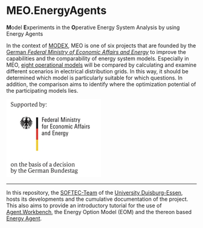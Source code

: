 # MEO.EnergyAgents
**M**odel **E**xperiments in the **O**perative Energy System Analysis by using Energy Agents

In the context of [MODEX](https://www.energieforschung.de/forschung-und-innovation/systemanalyse/modex), MEO is one of six projects that are founded by the [German *Federal Ministry of Economic Affairs and Energy*](https://www.bmwi.de/Navigation/EN/Home/home.html) to improve the capabilities and the comparability of energy system models. Especially in MEO, [eight operational models](https://www.enargus.de/pub/bscw.cgi/?op=enargus.eps2&s=1&q=03ET4078&v=10) will be compared by calculating and examine different scenarios in electrical distribution grids. In this way, it should be determined which model is particularly suitable for which questions. In addition, the comparison aims to identify where the optimization potential of the participating models lies.

![Logo-BMWi](projectDocs/images/logos/BMWi_Office_Farbe_en_WBZ_250.jpg)

---
In this repository, the [SOFTEC-Team](https://www.softec.wiwi.uni-due.de/en/) of the [University Duisburg-Essen](https://www.uni-due.de/en/index.php), hosts its developments and the cumulative documentation of the project. This also aims to provide an introductory tutorial for the use of [Agent.Workbench](https://github.com/EnFlexIT/AgentWorkbench), the Energy Option Model (EOM) and the thereon based [Energy Agent](https://github.com/EnFlexIT/EnergyAgents).  

